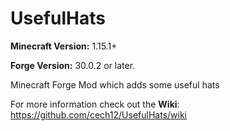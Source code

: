 # UsefulHats

**Minecraft Version:** 1.15.1+

**Forge Version:** 30.0.2 or later.

Minecraft Forge Mod which adds some useful hats

For more information check out the **Wiki**: https://github.com/cech12/UsefulHats/wiki